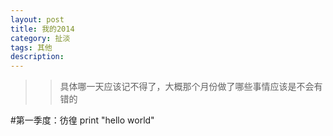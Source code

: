 ```yaml
---
layout: post
title: 我的2014
category: 扯淡
tags: 其他
description: 
---
```

>>具体哪一天应该记不得了，大概那个月份做了哪些事情应该是不会有错的

#第一季度：彷徨
	print "hello world"
